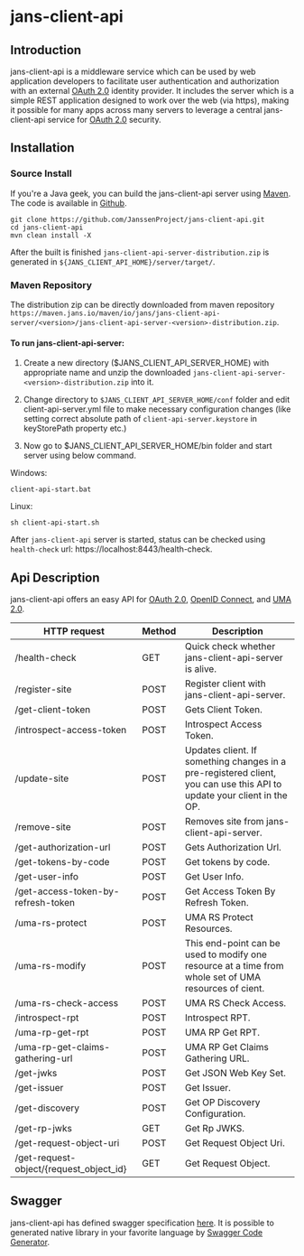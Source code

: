 # jans-client-api

## Introduction

jans-client-api is a middleware service which can be used by web application developers to facilitate user authentication and authorization with an external [OAuth 2.0](https://tools.ietf.org/html/rfc6749) identity provider. It includes the server which is a simple REST application designed to work over the web (via https), making it possible for many apps across many servers to leverage a central jans-client-api service for [OAuth 2.0](https://tools.ietf.org/html/rfc6749) security.

## Installation

### Source Install

If you're a Java geek, you can build the jans-client-api server using [Maven](https://maven.apache.org). The code is available in [Github](https://github.com/JanssenProject/jans-client-api).

```
git clone https://github.com/JanssenProject/jans-client-api.git
cd jans-client-api
mvn clean install -X
```

After the built is finished `jans-client-api-server-distribution.zip` is generated in `${JANS_CLIENT_API_HOME}/server/target/`. 

### Maven Repository

The distribution zip can be directly downloaded from maven repository `https://maven.jans.io/maven/io/jans/jans-client-api-server/<version>/jans-client-api-server-<version>-distribution.zip`.

#### To run jans-client-api-server:

1. Create a new directory ($JANS_CLIENT_API_SERVER_HOME) with appropriate name and unzip the downloaded `jans-client-api-server-<version>-distribution.zip` into it.

1. Change directory to `$JANS_CLIENT_API_SERVER_HOME/conf` folder and edit client-api-server.yml file to make necessary configuration changes (like setting correct absolute path of `client-api-server.keystore` in keyStorePath property etc.)

1. Now go to $JANS_CLIENT_API_SERVER_HOME/bin folder and start server using below command.

Windows:

```
client-api-start.bat
```

Linux:

```
sh client-api-start.sh
```

After `jans-client-api` server is started, status can be checked using `health-check` url: https://localhost:8443/health-check.

## Api Description

jans-client-api offers an easy API for [OAuth 2.0](https://tools.ietf.org/html/rfc6749), [OpenID Connect](http://openid.net/specs/openid-connect-core-1_0.html), and [UMA 2.0](https://docs.kantarainitiative.org/uma/wg/oauth-uma-grant-2.0-05.html).

HTTP request | Method | Description
------------ | ------------- | ------------- 
/health-check | GET | Quick check whether jans-client-api-server is alive.
/register-site | POST | Register client with jans-client-api-server.
/get-client-token | POST | Gets Client Token.
/introspect-access-token | POST | Introspect Access Token.
/update-site | POST | Updates client. If something changes in a pre-registered client, you can use this API to update your client in the OP.
/remove-site | POST | Removes site from jans-client-api-server.
/get-authorization-url | POST | Gets Authorization Url.
/get-tokens-by-code | POST | Get tokens by code.
/get-user-info | POST | Get User Info.
/get-access-token-by-refresh-token | POST | Get Access Token By Refresh Token.
/uma-rs-protect | POST | UMA RS Protect Resources.
/uma-rs-modify | POST | This end-point can be used to modify one resource at a time from whole set of UMA resources of cient.
/uma-rs-check-access | POST | UMA RS Check Access.
/introspect-rpt | POST | Introspect RPT.
/uma-rp-get-rpt | POST | UMA RP Get RPT.
/uma-rp-get-claims-gathering-url | POST | UMA RP Get Claims Gathering URL.
/get-jwks | POST | Get JSON Web Key Set.
/get-issuer | POST | Get Issuer.
/get-discovery | POST | Get OP Discovery Configuration.
/get-rp-jwks | GET | Get Rp JWKS.
/get-request-object-uri | POST | Get Request Object Uri.
/get-request-object/{request_object_id} | GET | Get Request Object.

## Swagger

jans-client-api has defined swagger specification [here](https://gluu.org/swagger-ui/?url=https://raw.githubusercontent.com/JanssenProject/jans-client-api/master/server/src/main/resources/swagger.yaml). It is possible to generated native library in your favorite language by [Swagger Code Generator](https://swagger.io/tools/swagger-codegen/).
